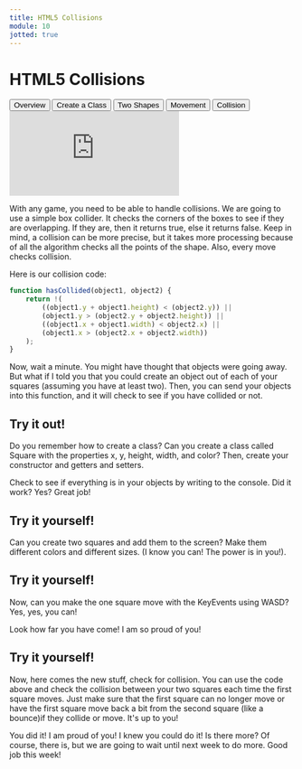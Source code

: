 ```yaml
---
title: HTML5 Collisions
module: 10
jotted: true
---
```


# HTML5 Collisions

<div class="tab">
  <button class="tablinks active" onclick="openTab(event, 'Overview')">Overview</button>
  <button class="tablinks" onclick="openTab(event, 'createclass')">Create a Class</button>
  <button class="tablinks" onclick="openTab(event, 'twoshapes')">Two Shapes</button>
  <button class="tablinks" onclick="openTab(event, 'movements')">Movement</button>
  <button class="tablinks" onclick="openTab(event, 'collision')">Collision</button>
  
</div>
<div id="Overview" class="tabcontent" style="display:block">
<div class="tabhtml" markdown="1">

<div class="embed-responsive embed-responsive-16by9"><iframe class="embed-responsive-item" src="https://www.youtube.com/embed/oeTBJ3_05ms" frameborder="0" allowfullscreen></iframe></div>

With any game, you need to be able to handle collisions. We are going to use a simple box collider.  It checks the corners of the boxes to see if they are overlapping.  If they are, then it returns true, else it returns false.  Keep in mind, a collision can be more precise, but it takes more processing because of all the algorithm checks all the points of the shape.  Also, every move checks collision.

Here is our collision code:

```javascript
function hasCollided(object1, object2) {
    return !(
        ((object1.y + object1.height) < (object2.y)) ||
        (object1.y > (object2.y + object2.height)) ||
        ((object1.x + object1.width) < object2.x) ||
        (object1.x > (object2.x + object2.width))
    );
}
```

Now, wait a minute. You might have thought that objects were going away. But what if I told you that you could create an object out of each of your squares (assuming you have at least two).  Then, you can send your objects into this function, and it will check to see if you have collided or not.

</div>
</div>

<div id="createclass" class="tabcontent">
<div class="tabhtml" markdown="1">

## Try it out!

Do you remember how to create a class? Can you create a class called Square with the properties x, y, height, width, and color?  Then, create your constructor and getters and setters.

<div id="jotted-demo-1" class="jotted-theme-stacked"></div>

<script>
    new Jotted(document.querySelector("#jotted-demo-1"), {
    files: [
        {
            type: "js",
            hide: false,
            url:"https://raw.githubusercontent.com/Montana-Media-Arts/441-WebTech-Spring2021/master/Week%2010/handsonscript.js"
        },
        {
            type: "html",
            hide: false,
            url:"https://raw.githubusercontent.com/Montana-Media-Arts/441-WebTech-Spring2021/master/Week%2010/HandsOnExample.html"

    }],
    showBlank: false,
    showResult: true,
    runScripts: true,
    plugins: [
        { name: 'ace', options: { "maxLines": 100, "Lines": 100 } },
        // { name: 'console', options: { autoClear: true } },
    ]
});
</script>

Check to see if everything is in your objects by writing to the console.  Did it work? Yes? Great job!

</div>
</div>

<div id="twoshapes" class="tabcontent">
<div class="tabhtml" markdown="1">

## Try it yourself!

Can you create two squares and add them to the screen? Make them different colors and different sizes. (I know you can!  The power is in you!).

<div id="jotted-demo-2" class="jotted-theme-stacked"></div>

<script>
    new Jotted(document.querySelector("#jotted-demo-2"), {
    files: [
        {
            type: "js",
            hide: false,
            url:"https://raw.githubusercontent.com/Montana-Media-Arts/441-WebTech-Spring2021/master/Week%2010/handsonscript.js"
        },
        {
            type: "html",
            hide: false,
            url:"https://raw.githubusercontent.com/Montana-Media-Arts/441-WebTech-Spring2021/master/Week%2010/HandsOnExample.html"

    }],
    showBlank: false,
    showResult: true,
    runScripts: true,
    plugins: [
        { name: 'ace', options: { "maxLines": 100, "Lines": 100 } },
        // { name: 'console', options: { autoClear: true } },
    ]
});
</script>

</div>
</div>

<div id="movement" class="tabcontent">
<div class="tabhtml" markdown="1">

## Try it yourself!

Now, can you make the one square move with the KeyEvents using WASD?  Yes, yes, you can!

<div id="jotted-demo-3" class="jotted-theme-stacked"></div>

<script>
    new Jotted(document.querySelector("#jotted-demo-3"), {
    files: [
        {
            type: "js",
            hide: false,
            url:"https://raw.githubusercontent.com/Montana-Media-Arts/441-WebTech-Spring2021/master/Week%2010/handsonscript.js"
        },
        {
            type: "html",
            hide: false,
            url:"https://raw.githubusercontent.com/Montana-Media-Arts/441-WebTech-Spring2021/master/Week%2010/HandsOnExample.html"

    }],
    showBlank: false,
    showResult: true,
    runScripts: true,
    plugins: [
        { name: 'ace', options: { "maxLines": 100, "Lines": 100 } },
        // { name: 'console', options: { autoClear: true } },
    ]
});
</script>

</div>
</div>

<div id="collision" class="tabcontent">
<div class="tabhtml" markdown="1">

Look how far you have come!  I am so proud of you!

## Try it yourself!

Now, here comes the new stuff, check for collision.  You can use the code above and check the collision between your two squares each time the first square moves.  Just make sure that the first square can no longer move or have the first square move back a bit from the second square (like a bounce)if they collide or move. It's up to you!

<div id="jotted-demo-4" class="jotted-theme-stacked"></div>

<script>
    new Jotted(document.querySelector("#jotted-demo-4"), {
    files: [
        {
            type: "js",
            hide: false,
            url:"https://raw.githubusercontent.com/Montana-Media-Arts/441-WebTech-Spring2021/master/Week%2010/handsonscript.js"
        },
        {
            type: "html",
            hide: false,
            url:"https://raw.githubusercontent.com/Montana-Media-Arts/441-WebTech-Spring2021/master/Week%2010/HandsOnExample.html"

    }],
    showBlank: false,
    showResult: true,
    runScripts: true,
    plugins: [
        { name: 'ace', options: { "maxLines": 100, "Lines": 100 } },
        // { name: 'console', options: { autoClear: true } },
    ]
});
</script>


You did it!  I am proud of you! I knew you could do it!  Is there more?  Of course, there is, but we are going to wait until next week to do more.  Good job this week!

</div>
</div>


    